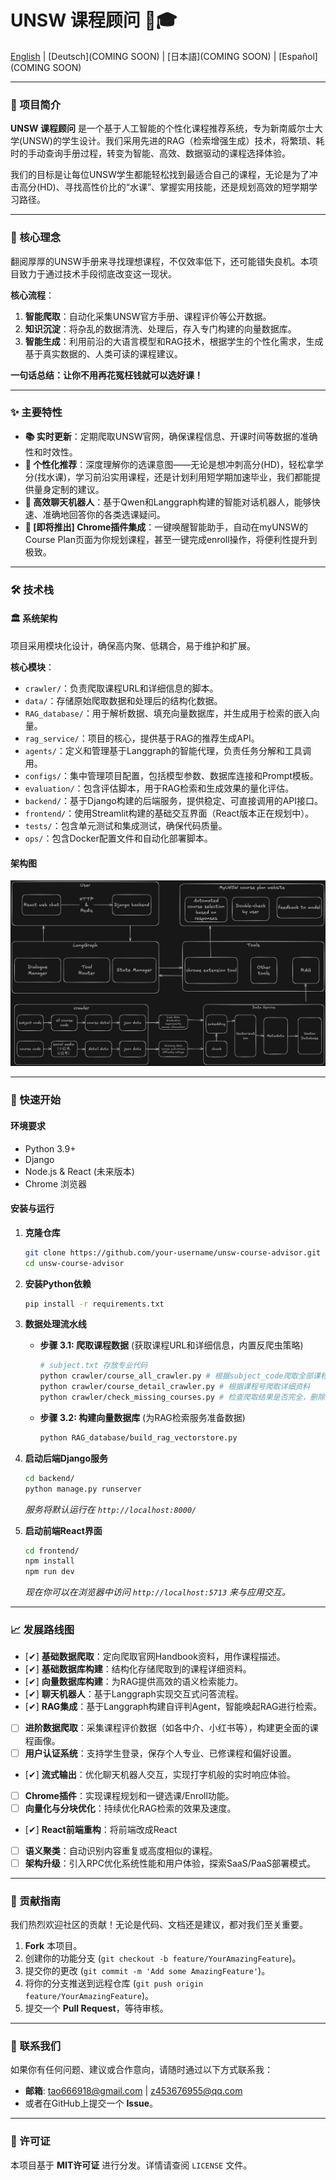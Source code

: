 # UNSW 课程顾问 🤖🎓

[English](./document/README_EN.md) | [Deutsch](COMING SOON) | [日本語](COMING SOON) | [Español](COMING SOON)

---

### 🌟 项目简介
**UNSW 课程顾问** 是一个基于人工智能的个性化课程推荐系统，专为新南威尔士大学(UNSW)的学生设计。我们采用先进的RAG（检索增强生成）技术，将繁琐、耗时的手动查询手册过程，转变为智能、高效、数据驱动的课程选择体验。

我们的目标是让每位UNSW学生都能轻松找到最适合自己的课程，无论是为了冲击高分(HD)、寻找高性价比的“水课”、掌握实用技能，还是规划高效的短学期学习路径。

---

### 🎯 核心理念
翻阅厚厚的UNSW手册来寻找理想课程，不仅效率低下，还可能错失良机。本项目致力于通过技术手段彻底改变这一现状。

**核心流程**：
1.  **智能爬取**：自动化采集UNSW官方手册、课程评价等公开数据。
2.  **知识沉淀**：将杂乱的数据清洗、处理后，存入专门构建的向量数据库。
3.  **智能生成**：利用前沿的大语言模型和RAG技术，根据学生的个性化需求，生成基于真实数据的、人类可读的课程建议。

**一句话总结：让你不用再花冤枉钱就可以选好课！**

---

### ✨ 主要特性
-   **📚 实时更新**：定期爬取UNSW官网，确保课程信息、开课时间等数据的准确性和时效性。
-   **🧠 个性化推荐**：深度理解你的选课意图——无论是想冲刺高分(HD)，轻松拿学分(找水课)，学习前沿实用课程，还是计划利用短学期加速毕业，我们都能提供量身定制的建议。
-   **🤖 高效聊天机器人**：基于Qwen和Langgraph构建的智能对话机器人，能够快速、准确地回答你的各类选课疑问。
-   **🔌 [即将推出] Chrome插件集成**：一键唤醒智能助手，自动在myUNSW的Course Plan页面为你规划课程，甚至一键完成enroll操作，将便利性提升到极致。

---

### 🛠️ 技术栈
#### 🏛️ 系统架构
项目采用模块化设计，确保高内聚、低耦合，易于维护和扩展。

**核心模块**：
-   `crawler/`：负责爬取课程URL和详细信息的脚本。
-   `data/`：存储原始爬取数据和处理后的结构化数据。
-   `RAG_database/`：用于解析数据、填充向量数据库，并生成用于检索的嵌入向量。
-   `rag_service/`：项目的核心，提供基于RAG的推荐生成API。
-   `agents/`：定义和管理基于Langgraph的智能代理，负责任务分解和工具调用。
-   `configs/`：集中管理项目配置，包括模型参数、数据库连接和Prompt模板。
-   `evaluation/`：包含评估脚本，用于RAG检索和生成效果的量化评估。
-   `backend/`：基于Django构建的后端服务，提供稳定、可直接调用的API接口。
-   `frontend/`：使用Streamlit构建的基础交互界面（React版本正在规划中）。
-   `tests/`：包含单元测试和集成测试，确保代码质量。
-   `ops/`：包含Docker配置文件和自动化部署脚本。

#### 架构图
![系统架构](./document/structure.png)

---

### 🚀 快速开始
#### 环境要求
-   Python 3.9+
-   Django
-   Node.js & React (未来版本)
-   Chrome 浏览器

#### 安装与运行
1.  **克隆仓库**
    ```bash
    git clone https://github.com/your-username/unsw-course-advisor.git
    cd unsw-course-advisor
    ```

2.  **安装Python依赖**
    ```bash
    pip install -r requirements.txt
    ```

3.  **数据处理流水线**
    * **步骤 3.1: 爬取课程数据** (获取课程URL和详细信息，内置反爬虫策略)
        ```bash
        # subject.txt 存放专业代码
        python crawler/course_all_crawler.py # 根据subject_code爬取全部课程号
        python crawler/course_detail_crawler.py # 根据课程号爬取详细资料
        python crawler/check_missing_courses.py # 检查爬取结果是否完全，删除空数据
        ```
    * **步骤 3.2: 构建向量数据库** (为RAG检索服务准备数据)
        ```bash
        python RAG_database/build_rag_vectorstore.py
        ```

4.  **启动后端Django服务**
    ```bash
    cd backend/
    python manage.py runserver
    ```
    *服务将默认运行在 `http://localhost:8000/`*

5.  **启动前端React界面**
    ```bash
    cd frontend/
    npm install
    npm run dev
    ```
    *现在你可以在浏览器中访问 `http://localhost:5713` 来与应用交互。*

---

### 📈 发展路线图
-   [✔] **基础数据爬取**：定向爬取官网Handbook资料，用作课程描述。
-   [✔] **基础数据库构建**：结构化存储爬取到的课程详细资料。
-   [✔] **向量数据库构建**：为RAG提供高效的语义检索能力。
-   [✔] **聊天机器人**：基于Langgraph实现交互式问答流程。
-   [✔] **RAG集成**：基于Langgraph构建自评判Agent，智能唤起RAG进行检索。
-   [ ] **进阶数据爬取**：采集课程评价数据（如各中介、小红书等），构建更全面的课程画像。
-   [ ] **用户认证系统**：支持学生登录，保存个人专业、已修课程和偏好设置。
-   [✔] **流式输出**：优化聊天机器人交互，实现打字机般的实时响应体验。
-   [ ] **Chrome插件**：实现课程规划和一键选课/Enroll功能。
-   [ ] **向量化与分块优化**：持续优化RAG检索的效果及速度。
-   [✔] **React前端重构**：将前端改成React
-   [ ] **语义聚类**：自动识别内容重复或高度相似的课程。
-   [ ] **架构升级**：引入RPC优化系统性能和用户体验，探索SaaS/PaaS部署模式。

---

### 🤝 贡献指南
我们热烈欢迎社区的贡献！无论是代码、文档还是建议，都对我们至关重要。

1.  **Fork** 本项目。
2.  创建你的功能分支 (`git checkout -b feature/YourAmazingFeature`)。
3.  提交你的更改 (`git commit -m 'Add some AmazingFeature'`)。
4.  将你的分支推送到远程仓库 (`git push origin feature/YourAmazingFeature`)。
5.  提交一个 **Pull Request**，等待审核。

---

### 📧 联系我们
如果你有任何问题、建议或合作意向，请随时通过以下方式联系我：
-   **邮箱**: <tao666918@gmail.com> | <z453676955@qq.com>
-   或者在GitHub上提交一个 **Issue**。

---

### 📄 许可证
本项目基于 **MIT许可证** 进行分发。详情请查阅 `LICENSE` 文件。